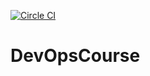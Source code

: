 [![Circle CI](https://circleci.com/gh/Shachar-HPE/DevOpsCourse.svg?style=svg)](https://circleci.com/gh/Shachar-HPE/DevOpsCourse)

# DevOpsCourse
